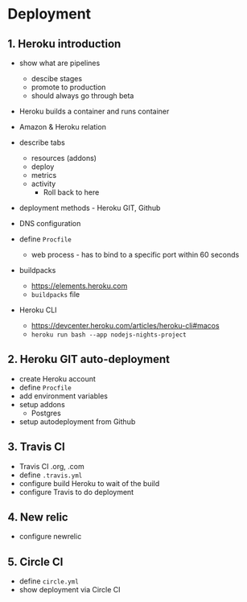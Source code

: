 # Deployment

## 1. Heroku introduction
- show what are pipelines
  - descibe stages
  - promote to production
  - should always go through beta
- Heroku builds a container and runs container
- Amazon & Heroku relation
- describe tabs
  - resources (addons)
  - deploy
  - metrics
  - activity
    - Roll back to here
- deployment methods - Heroku GIT, Github
- DNS configuration
- define `Procfile`
  - web process - has to bind to a specific port within 60 seconds

- buildpacks
  - <https://elements.heroku.com>
  - `buildpacks` file

- Heroku CLI
  - <https://devcenter.heroku.com/articles/heroku-cli#macos>
  - `heroku run bash --app nodejs-nights-project`

## 2. Heroku GIT auto-deployment
- create Heroku account
- define `Procfile`
- add environment variables
- setup addons
  - Postgres
- setup autodeployment from Github

## 3. Travis CI
- Travis CI .org, .com
- define `.travis.yml`
- configure build Heroku to wait of the build
- configure Travis to do deployment

## 4. New relic
- configure newrelic

## 5. Circle CI
- define `circle.yml`
- show deployment via Circle CI
